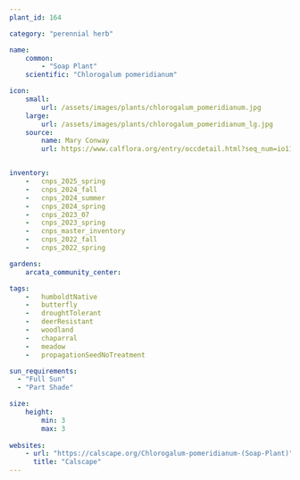 ```yaml
---
plant_id: 164 

category: "perennial herb"

name: 
    common: 
        - "Soap Plant" 
    scientific: "Chlorogalum pomeridianum"  

icon: 
    small: 
        url: /assets/images/plants/chlorogalum_pomeridianum.jpg 
    large: 
        url: /assets/images/plants/chlorogalum_pomeridianum_lg.jpg 
    source: 
        name: Mary Conway 
        url: https://www.calflora.org/entry/occdetail.html?seq_num=io11426 


inventory: 
    -   cnps_2025_spring
    -   cnps_2024_fall
    -   cnps_2024_summer
    -   cnps_2024_spring
    -   cnps_2023_07 
    -   cnps_2023_spring
    -   cnps_master_inventory
    -   cnps_2022_fall
    -   cnps_2022_spring

gardens: 
    arcata_community_center:

tags:  
    -   humboldtNative
    -   butterfly
    -   droughtTolerant
    -   deerResistant
    -   woodland
    -   chaparral
    -   meadow
    -   propagationSeedNoTreatment

sun_requirements:
  - "Full Sun"
  - "Part Shade"

size:
    height: 
        min: 3
        max: 3
 
websites:
    - url: "https://calscape.org/Chlorogalum-pomeridianum-(Soap-Plant)"
      title: "Calscape"
---
```

